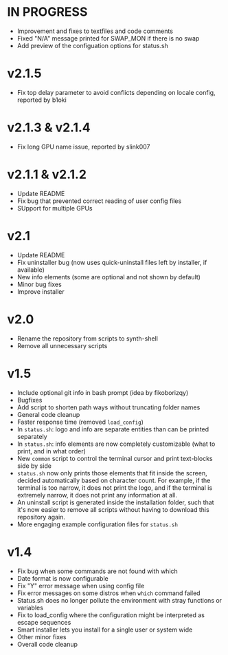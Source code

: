 <!--------------------------------------+-------------------------------------->
#                                  IN PROGRESS
<!--------------------------------------+-------------------------------------->

- Improvement and fixes to textfiles and code comments
- Fixed "N/A" message printed for SWAP_MON if there is no swap
- Add preview of the configuation options for status.sh




<!--------------------------------------+-------------------------------------->
#                                    v2.1.5
<!--------------------------------------+-------------------------------------->

- Fix top delay parameter to avoid conflicts depending on locale config,
  reported by b1oki






<!--------------------------------------+-------------------------------------->
#                                v2.1.3 & v2.1.4
<!--------------------------------------+-------------------------------------->

- Fix long GPU name issue, reported by slink007






<!--------------------------------------+-------------------------------------->
#                                v2.1.1 & v2.1.2
<!--------------------------------------+-------------------------------------->

- Update README
- Fix bug that prevented correct reading of user config files
- SUpport for multiple GPUs






<!--------------------------------------+-------------------------------------->
#                                      v2.1
<!--------------------------------------+-------------------------------------->

- Update README
- Fix uninstaller bug (now uses quick-uninstall files left by installer, if available)
- New info elements (some are optional and not shown by default)
- Minor bug fixes
- Improve installer






<!--------------------------------------+-------------------------------------->
#                                      v2.0
<!--------------------------------------+-------------------------------------->

- Rename the repository from scripts to synth-shell
- Remove all unnecessary scripts






<!--------------------------------------+-------------------------------------->
#                                      v1.5
<!--------------------------------------+-------------------------------------->

- Include optional git info in bash prompt (idea by fikoborizqy)
- Bugfixes
- Add script to shorten path ways without truncating folder names
- General code cleanup
- Faster response time (removed `load_config`)
- In `status.sh`: logo and info are separate entities than can be printed separately
- In `status.sh`: info elements are now completely customizable (what to print, and in what order)
- New `common` script to control the terminal cursor and print text-blocks side by side
- `status.sh` now only prints those elements that fit inside the screen, decided automatically based on character count. For example, if the terminal is too narrow, it does not print the logo, and if the terminal is extremely narrow, it does not print any information at all.
- An uninstall script is generated inside the installation folder, such that it's now easier to remove all scripts without having to download this repository again.
- More engaging example configuration files for `status.sh`






<!--------------------------------------+-------------------------------------->
#                                      v1.4
<!--------------------------------------+-------------------------------------->

- Fix bug when some commands are not found with which
- Date format is now configurable
- Fix "Y" error message when using config file
- Fix error messages on some distros when `which` command failed
- Status.sh does no longer pollute the environment with stray functions or variables
- Fix to load_config where the configuration might be interpreted as escape sequences
- Smart installer lets you install for a single user or system wide
- Other minor fixes
- Overall code cleanup




